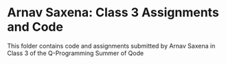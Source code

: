 # Arnav Saxena: Class 3 Assignments and Code
This folder contains code and assignments submitted by Arnav Saxena in Class 3 of the Q-Programming Summer of Qode